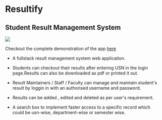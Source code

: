 # Resultify
## Student Result Management System

![](https://github.com/jelonmusk/resultify/blob/master/screenshots/demo.gif)

Checkout the complete demonstration of the app [here](https://youtu.be/ePkL9_u88Vo)

* A fullstack result management system web application. 
* Students can checkout their results after entering USN in the login page.Results can also be downloaded as pdf or printed it out.

* Result Maintainers / Staff / Faculty can manage and maintain student's result by loggin in with an authorised username and password.
* Results can be added , edited and deleted as per user's requirement.
* A search box to implement faster access to a specific record  which could be usn-wise, department-wise or semester wise.

